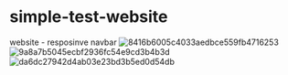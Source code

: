 # simple-test-website
website - resposinve navbar
![8416b6005c4033aedbce559fb4716253](https://user-images.githubusercontent.com/93138105/208665175-f0d3d335-c872-42f4-8441-686373e3ed2d.jpg)
![9a8a7b5045ecbf2936fc54e9cd3b4b3d](https://user-images.githubusercontent.com/93138105/208665183-a20ae81f-0fc3-4585-86fc-0cec09036620.png)
![da6dc27942d4ab03e23bd3b5ed0d54db](https://user-images.githubusercontent.com/93138105/208665186-6f88f163-d3d9-4fa5-bf29-b3666ef510ae.png)
